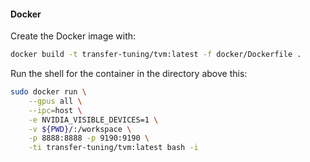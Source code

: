 #### Docker 

Create the Docker image with:

``` sh
docker build -t transfer-tuning/tvm:latest -f docker/Dockerfile . 
```

Run the shell for the container in the directory above this:

``` sh
sudo docker run \
    --gpus all \
    --ipc=host \
    -e NVIDIA_VISIBLE_DEVICES=1 \
    -v ${PWD}/:/workspace \
    -p 8888:8888 -p 9190:9190 \
    -ti transfer-tuning/tvm:latest bash -i
```
